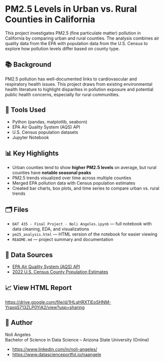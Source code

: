 # PM2.5 Levels in Urban vs. Rural Counties in California

This project investigates PM2.5 (fine particulate matter) pollution in California by comparing urban and rural counties. The analysis combines air quality data from the EPA with population data from the U.S. Census to explore how pollution levels differ based on county type.

## 📚 Background

PM2.5 pollution has well-documented links to cardiovascular and respiratory health issues. This project draws from existing environmental health literature to highlight disparities in pollution exposure and potential public health concerns, especially for rural communities.

## 🧰 Tools Used

- Python (pandas, matplotlib, seaborn)
- EPA Air Quality System (AQS) API
- U.S. Census population datasets
- Jupyter Notebook

## 📊 Key Highlights

- Urban counties tend to show **higher PM2.5 levels** on average, but rural counties have **notable seasonal peaks**
- PM2.5 trends visualized over time across multiple counties
- Merged EPA pollution data with Census population estimates
- Created bar charts, box plots, and time series to compare urban vs. rural trends

## 🗂️ Files

- `DAT 435 - Final Project - Noli Angeles.ipynb` — full notebook with data cleaning, EDA, and visualizations
- `pm25_analysis.html`  — HTML version of the notebook for easier viewing
- `README.md` — project summary and documentation

## 🔗 Data Sources

- [EPA Air Quality System (AQS) API](https://aqs.epa.gov/aqsweb/documents/data_api.html)
- [2022 U.S. Census County Population Estimates](https://www2.census.gov/programs-surveys/popest/datasets/2020-2022/counties/totals/co-est2022-alldata.csv)

## 📈 View HTML Report

https://drive.google.com/file/d/1HLqHRXTlEoSHNM-YraxqS713ZLP0YiA2/view?usp=sharing

## 👤 Author

Noli Angeles  
Bachelor of Science in Data Science – Arizona State University (Online)  
- https://www.linkedin.com/in/noli-angeles/
- https://www.datascienceportfol.io/naangele
